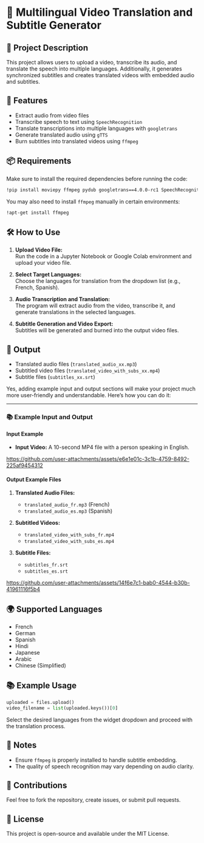# 🎥 Multilingual Video Translation and Subtitle Generator  

## 📜 Project Description  
This project allows users to upload a video, transcribe its audio, and translate the speech into multiple languages. Additionally, it generates synchronized subtitles and creates translated videos with embedded audio and subtitles.  

## 🚀 Features  
- Extract audio from video files  
- Transcribe speech to text using `SpeechRecognition`  
- Translate transcriptions into multiple languages with `googletrans`  
- Generate translated audio using `gTTS`  
- Burn subtitles into translated videos using `ffmpeg`  

## 📦 Requirements  
Make sure to install the required dependencies before running the code:  
```bash
!pip install moviepy ffmpeg pydub googletrans==4.0.0-rc1 SpeechRecognition ipywidgets gTTS
```  

You may also need to install `ffmpeg` manually in certain environments:  
```bash
!apt-get install ffmpeg
```  

## 🛠️ How to Use  

1. **Upload Video File:**  
   Run the code in a Jupyter Notebook or Google Colab environment and upload your video file.  

2. **Select Target Languages:**  
   Choose the languages for translation from the dropdown list (e.g., French, Spanish).  

3. **Audio Transcription and Translation:**  
   The program will extract audio from the video, transcribe it, and generate translations in the selected languages.  

4. **Subtitle Generation and Video Export:**  
   Subtitles will be generated and burned into the output video files.  

## 🎯 Output  
- Translated audio files (`translated_audio_xx.mp3`)  
- Subtitled video files (`translated_video_with_subs_xx.mp4`)  
- Subtitle files (`subtitles_xx.srt`)

Yes, adding example input and output sections will make your project much more user-friendly and understandable. Here’s how you can do it:  

---

### 📚 Example Input and Output  

#### **Input Example**  
- **Input Video:** A 10-second MP4 file with a person speaking in English.  


https://github.com/user-attachments/assets/e6e1e01c-3c1b-4759-8492-225af9454312


#### **Output Example Files**  
1. **Translated Audio Files:**  
   - `translated_audio_fr.mp3` (French)  
   - `translated_audio_es.mp3` (Spanish)  

2. **Subtitled Videos:**  
   - `translated_video_with_subs_fr.mp4`  
   - `translated_video_with_subs_es.mp4`  

3. **Subtitle Files:**  
   - `subtitles_fr.srt`  
   - `subtitles_es.srt`  


https://github.com/user-attachments/assets/14f6e7c1-bab0-4544-b30b-41961116f5b4



## 🌍 Supported Languages  
- French  
- German  
- Spanish  
- Hindi  
- Japanese  
- Arabic  
- Chinese (Simplified)  

## 📚 Example Usage  
```python
uploaded = files.upload()
video_filename = list(uploaded.keys())[0]
```

Select the desired languages from the widget dropdown and proceed with the translation process.  

## 📌 Notes  
- Ensure `ffmpeg` is properly installed to handle subtitle embedding.  
- The quality of speech recognition may vary depending on audio clarity.  

## 🤝 Contributions  
Feel free to fork the repository, create issues, or submit pull requests.  

## 📄 License  
This project is open-source and available under the MIT License.

